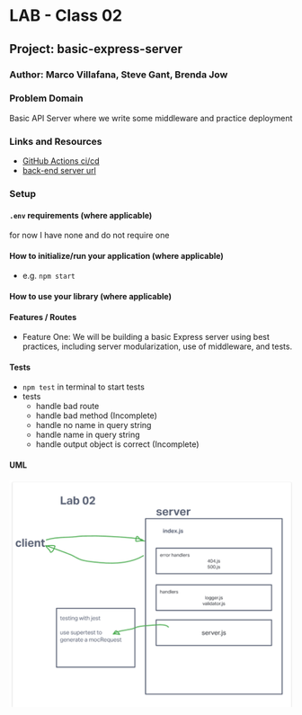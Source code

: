 # LAB - Class 02

## Project: basic-express-server

### Author: Marco Villafana, Steve Gant, Brenda Jow

### Problem Domain  

Basic API Server where we write some middleware and practice deployment

### Links and Resources

- [GitHub Actions ci/cd](https://github.com/villafanam/basic-express-server/actions) 
- [back-end server url](http://xyz.com)


### Setup

#### `.env` requirements (where applicable)

for now I have none and do not require one


#### How to initialize/run your application (where applicable)

- e.g. `npm start`

#### How to use your library (where applicable)

#### Features / Routes

- Feature One: We will be building a basic Express server using best practices, including server modularization, use of middleware, and tests.

#### Tests

- `npm test` in terminal to start tests
- tests
  - handle bad route
  - handle bad method (Incomplete)
  - handle no name in query string
  - handle name in query string
  - handle output object is correct (Incomplete)

#### UML

![lab 02 UML](./assets/lab02_uml.png)